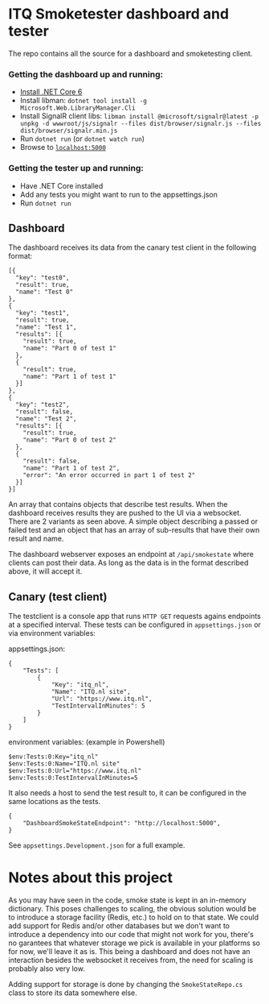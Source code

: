 # ITQ Smoketester dashboard and tester

The repo contains all the source for a dashboard and smoketesting client.

### Getting the dashboard up and running:
- [Install .NET Core 6](https://dotnet.microsoft.com/download)
- Install libman: `dotnet tool install -g Microsoft.Web.LibraryManager.Cli`
- Install SignalR client libs: `libman install @microsoft/signalr@latest -p unpkg -d wwwroot/js/signalr --files dist/browser/signalr.js --files dist/browser/signalr.min.js`
- Run `dotnet run` (or `dotnet watch run`)
- Browse to [`localhost:5000`](http://localhost:5000)

### Getting the tester up and running:
- Have .NET Core installed
- Add any tests you might want to run to the appsettings.json
- Run `dotnet run`

## Dashboard

The dashboard receives its data from the canary test client in the following format:

    [{
      "key": "test0",
      "result": true,
      "name": "Test 0"
    },
    {
      "key": "test1",
      "result": true,
      "name": "Test 1",
      "results": [{
        "result": true,
        "name": "Part 0 of test 1"
      },
      {
        "result": true,
        "name": "Part 1 of test 1"
      }]
    },
    {
      "key": "test2",
      "result": false,
      "name": "Test 2",
      "results": [{
        "result": true,
        "name": "Part 0 of test 2"
      },
      {
        "result": false,
        "name": "Part 1 of test 2",
        "error": "An error occurred in part 1 of test 2"
      }]
    }]

An array that contains objects that describe test results. When the dashboard receives results they are pushed to the UI via a websocket. There are 2 variants as seen above. A simple object describing a passed or failed test and an object that has an array of sub-results that have their own result and name.

The dashboard webserver exposes an endpoint at `/api/smokestate` where clients can post their data. As long as the data is in the format described above, it will accept it.

## Canary (test client)

The testclient is a console app that runs `HTTP GET` requests agains endpoints at a specified interval. These tests can be configured in `appsettings.json` or via environment variables:

appsettings.json:

    {
        "Tests": [
            {
                "Key": "itq_nl",
                "Name": "ITQ.nl site",
                "Url": "https://www.itq.nl",
                "TestIntervalInMinutes": 5
            }
        ]
    }

environment variables: (example in Powershell)

    $env:Tests:0:Key="itq_nl"
    $env:Tests:0:Name="ITQ.nl site"
    $env:Tests:0:Url="https://www.itq.nl"
    $env:Tests:0:TestIntervalInMinutes=5

It also needs a host to send the test result to, it can be configured in the same locations as the tests.

    {
        "DashboardSmokeStateEndpoint": "http://localhost:5000",
    }

See `appsettings.Development.json` for a full example.

# Notes about this project

As you may have seen in the code, smoke state is kept in an in-memory dictionary. This poses challenges to scaling, the obvious solution would be to introduce a storage facility (Redis, etc.) to hold on to that state. We could add support for Redis and/or other databases but we don't want to introduce a dependency into our code that might not work for you, there's no garantees that whatever storage we pick is available in your platforms so for now, we'll leave it as is. This being a dashboard and does not have an interaction besides the websocket it receives from, the need for scaling is probably also very low.

Adding support for storage is done by changing the `SmokeStateRepo.cs` class to store its data somewhere else.